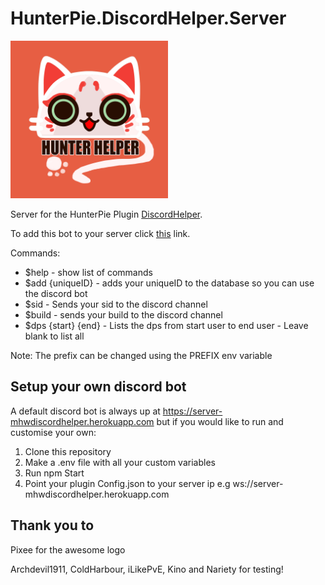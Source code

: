 # HunterPie.DiscordHelper.Server

<img src="icon.png" width=50%>

Server for the HunterPie Plugin [DiscordHelper](https://github.com/callumc34/HunterPie.DiscordHelper).

To add this bot to your server click [this](https://discord.com/api/oauth2/authorize?client_id=820790788682022912&permissions=2147601472&scope=bot) link.

Commands:

- $help - show list of commands
- $add {uniqueID} - adds your uniqueID to the database so you can use the discord bot
- $sid - Sends your sid to the discord channel
- $build - sends your build to the discord channel
- $dps {start} {end} - Lists the dps from start user to end user - Leave blank to list all

Note: The prefix can be changed using the PREFIX env variable

## Setup your own discord bot

A default discord bot is always up at https://server-mhwdiscordhelper.herokuapp.com but if you would like to run and customise your own:

1. Clone this repository
2. Make a .env file with all your custom variables
3. Run npm Start
4. Point your plugin Config.json to your server ip e.g ws://server-mhwdiscordhelper.herokuapp.com

## Thank you to

Pixee for the awesome logo

Archdevil1911, ColdHarbour, iLikePvE, Kino and Nariety for testing!
